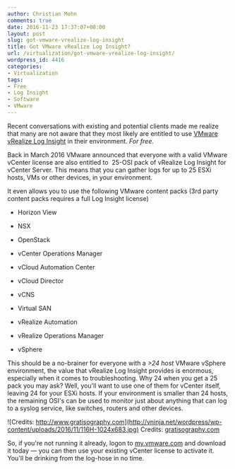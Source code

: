 ```yaml
---
author: Christian Mohn
comments: true
date: 2016-11-23 17:37:07+00:00
layout: post
slug: got-vmware-vrealize-log-insight
title: Got VMware vRealize Log Insight?
url: /virtualization/got-vmware-vrealize-log-insight/
wordpress_id: 4416
categories:
- Virtualization
tags:
- Free
- Log Insight
- Software
- VMware
---
```


Recent conversations with existing and potential clients made me realize that many are not aware that they most likely are entitled to use [VMware vRealize Log Insight](http://www.vmware.com/products/vrealize-log-insight.html) in their environment. _For free._

Back in March 2016 VMware announced that everyone with a valid VMware vCenter license are also entitled to  25-OSI pack of vRealize Log Insight for vCenter Server. This means that you can gather logs for up to 25 ESXi hosts, VMs or other devices, in your environment.
<!--more-->

It even allows you to use the following VMware content packs (3rd party content packs requires a full Log Insight license)





  * Horizon View


  * NSX


  * OpenStack


  * vCenter Operations Manager


  * vCloud Automation Center


  * vCloud Director


  * vCNS


  * Virtual SAN


  * vRealize Automation


  * vRealize Operations Manager


  * vSphere



This should be a no-brainer for everyone with a _>24 host_ VMware vSphere environment, the value that vRealize Log Insight provides is enormous, especially when it comes to troubleshooting. Why 24 when you get a 25 pack you may ask? Well, you'll want to use one of them for vCenter itself, leaving 24 for your ESXi hosts. If your environment is smaller than 24 hosts, the remaining OSI's can be used to monitor just about anything that can log to a syslog service, like switches, routers and other devices.

![Credits: http://www.gratisography.com](http://vninja.net/wordpress/wp-content/uploads/2016/11/116H-1024x683.jpg) Credits: [gratisography.com](http://www.gratisography.com)

So, if you're not running it already, logon to [my.vmware.com](https://my.vmware.com) and download it today — you can then use your existing vCenter license to activate it. You'll be drinking from the log-hose in no time.

